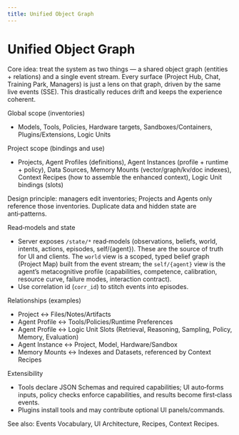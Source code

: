 ```yaml
---
title: Unified Object Graph
---
```


# Unified Object Graph

Core idea: treat the system as two things — a shared object graph (entities + relations) and a single event stream. Every surface (Project Hub, Chat, Training Park, Managers) is just a lens on that graph, driven by the same live events (SSE). This drastically reduces drift and keeps the experience coherent.

Global scope (inventories)
- Models, Tools, Policies, Hardware targets, Sandboxes/Containers, Plugins/Extensions, Logic Units

Project scope (bindings and use)
- Projects, Agent Profiles (definitions), Agent Instances (profile + runtime + policy), Data Sources, Memory Mounts (vector/graph/kv/doc indexes), Context Recipes (how to assemble the enhanced context), Logic Unit bindings (slots)

Design principle: managers edit inventories; Projects and Agents only reference those inventories. Duplicate data and hidden state are anti‑patterns.

Read‑models and state
- Server exposes `/state/*` read‑models (observations, beliefs, world, intents, actions, episodes, self/{agent}). These are the source of truth for UI and clients. The `world` view is a scoped, typed belief graph (Project Map) built from the event stream; the `self/{agent}` view is the agent’s metacognitive profile (capabilities, competence, calibration, resource curve, failure modes, interaction contract).
- Use correlation id (`corr_id`) to stitch events into episodes.

Relationships (examples)
- Project ↔ Files/Notes/Artifacts
- Agent Profile ↔ Tools/Policies/Runtime Preferences
- Agent Profile ↔ Logic Unit Slots (Retrieval, Reasoning, Sampling, Policy, Memory, Evaluation)
- Agent Instance ↔ Project, Model, Hardware/Sandbox
- Memory Mounts ↔ Indexes and Datasets, referenced by Context Recipes

Extensibility
- Tools declare JSON Schemas and required capabilities; UI auto‑forms inputs, policy checks enforce capabilities, and results become first‑class events.
- Plugins install tools and may contribute optional UI panels/commands.

See also: Events Vocabulary, UI Architecture, Recipes, Context Recipes.

